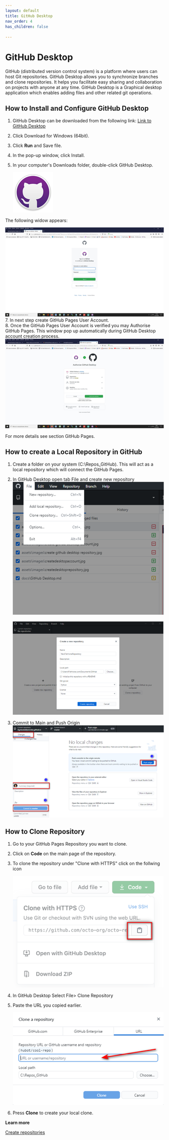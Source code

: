 ```yaml
---
layout: default
title: GitHub Desktop
nav_order: 4
has_children: false

---
```



# GitHub Desktop

GitHub (distributed version control system) is a platform where users can host Git repositories. GitHub Desktop allows you to synchronize branches and clone repositories.  It helps you facilitate easy sharing and collaboration on projects with anyone at any time.
GitHub Desktop is a Graphical desktop application which enables adding files and other related git operations.



## How to Install and Configure GitHub Desktop

1. GitHub Desktop can be downloaded from the following link: [Link to GitHub Desktop](	https://desktop.github.com/
) 
3. Click Download for Windows (64bit).
4. Click **Run** and Save file.
5. In the pop-up window, click Install.  
6. In your computer's Downloads folder, double-click GitHub Desktop.
   
     ![](/assets/images/Github.png)

   
  The following widow appears:   

   ![](/assets/images/createdesktopaccount.jpg)   
7. In next step create GitHub Pages User Account.   
8. Once the GitHub Pages User Account is verified you may Authorise GitHub Pages. This window pop up automatically during GitHub Desktop account creation process.
       ![](/assets/images/authorizegithubdesktop.jpg)  
     
For more details see section GitHub Pages. 

## How to create a Local Repository in GitHub
1. Create a folder on your system (C:\Repos_GitHub). This will act as a local repository which will connect the GitHub Pages.
2. In GitHub Desktop open tab File  and create new repository
    ![](/assets/images/createrepos.png)

    ![](/assets/images/create%20repository.png)
4. Commit to Main and Push Origin
    ![](/assets/images/push.png)

## How to Clone Repository

1. Go to your GitHub Pages Repository you want to clone.  

2. Click on **Code** on the main page of the repository.
3. To clone the repository under "Clone with HTTPS" click on the follwing icon


    ![](../assets/images/clone.png)

4. In GitHub Desktop Select File> Clone Repository

5. Paste the URL you copied earlier.

    ![](../assets/images/clone2.png)

6. Press **Clone** to create your local clone.


**Learn more**

[Create repositories](https://training.github.com/downloads/github-git-cheat-sheet/)